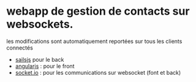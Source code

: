 
<h1>webapp de gestion de contacts sur websockets.</h1>

<p>les modifications sont automatiquement report&eacute;es sur tous les clients connect&eacute;s</p>

<ul>
<li><a href="http://sailsjs.org/">sailsjs</a> pour le back</li>
<li><a href="http://angularjs.org/">angularjs</a> : pour le front</li>
<li><a href="http://socket.io/">socket.io</a> : pour les communications sur websocket (font et back)</li>
</ul>